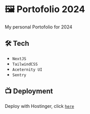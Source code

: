# 🖼️ Portofolio 2024

My personal Portofolio for 2024


## 🛠️ Tech

- ```NextJS```
- ```TailwindCSS```
- ```Aceternity UI```
- ```Sentry```
  



## 📺 Deployment

Deploy with Hostinger, click [`here`](https://alexandrezoonekynd.com) 
